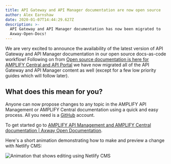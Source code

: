 ```yaml
---
title: API Gateway and API Manager documentation are now open source
author: Alex Earnshaw
date: 2020-01-07T14:44:29.627Z
description: >-
  API Gateway and API Manager documentation has now been migrated to
  Axway-Open-Docs!
---
```

We are very excited to announce the availability of the latest version of API Gateway and API Manager documentation in our open source docs-as-code workflow! Following on from [Open source documentation is here for AMPLIFY Central and API Portal](/blog/2019/09/18/open-source-documentation-is-here-for-amplify-central-and-api-portal-7.8/) we have now migrated all of the API Gateway and API Manager content as well (except for a few low priority guides which will follow later).

## What does this mean for you?

Anyone can now propose changes to any topic in the AMPLIFY API Management or AMPLIFY Central documentation using a quick and easy process. All you need is a [GitHub](https://github.com/join) account.

To get started go to [AMPLIFY API Management and AMPLIFY Central documentation | Axway Open Documentation](/docs/).

Here's a short animation demonstrating how to make and preview a change with Netlify CMS:

![Animation that shows editing using Netlify CMS](/Images/uploads/api-manager-try-it-settings.png "Animation that shows editing using Netlify CMS")
